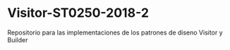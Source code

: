 # Visitor-ST0250-2018-2
Repositorio para las implementaciones de los patrones de diseno Visitor y Builder
